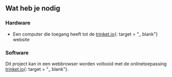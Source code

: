 ## Wat heb je nodig

### Hardware

+ Een computer die toegang heeft tot de [trinket.io](https://trinket.io){: target = "_ blank"} website

### Software

Dit project kan in een webbrowser worden voltooid met de onlinetoepassing [trinket.io](https://trinket.io){: target = "_ blank"}.